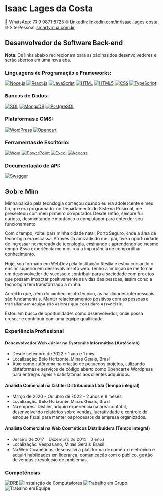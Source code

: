 # Isaac Lages da Costa

📱 WhatsApp: [73 9 9871-8725](https://wa.me/557398718725)
🌐 LinkedIn: [linkedin.com/in/isaac-lages-costa](https://www.linkedin.com/in/isaac-lages-costa)
🌐 Site Pessoal: [smartvirtua.com.br](https://smartvirtua.com.br)

## Desenvolvedor de Software Back-end

**Nota:** Os links abaixo redirecionam para as páginas dos desenvolvedores e serão abertos em uma nova aba.

### Linguagens de Programação e Frameworks:

[![Node.js](https://img.shields.io/badge/Node.js-339933?logo=node.js&logoColor=white)](https://nodejs.org/)
[![React.js](https://img.shields.io/badge/React-61DAFB?logo=react&logoColor=white)](https://reactjs.org/)
[![JavaScript](https://img.shields.io/badge/JavaScript-F7DF1E?logo=javascript&logoColor=black)](https://developer.mozilla.org/en-US/docs/Web/JavaScript)
[![HTML](https://img.shields.io/badge/HTML-E34F26?logo=html5&logoColor=white)](https://developer.mozilla.org/en-US/docs/Web/HTML)
[![HTML5](https://img.shields.io/badge/HTML5-E34F26?logo=html5&logoColor=white)](https://developer.mozilla.org/en-US/docs/Web/HTML)
[![CSS](https://img.shields.io/badge/CSS-1572B6?logo=css3&logoColor=white)](https://developer.mozilla.org/en-US/docs/Web/CSS)
[![TypeScript](https://img.shields.io/badge/TypeScript-007ACC?logo=typescript&logoColor=white)](https://www.typescriptlang.org/)

### Bancos de Dados:

[![SQL](https://img.shields.io/badge/SQL-CC2927?logo=mysql&logoColor=white)](https://www.mysql.com/)
[![MongoDB](https://img.shields.io/badge/MongoDB-47A248?logo=mongodb&logoColor=white)](https://www.mongodb.com/)
[![PostgreSQL](https://img.shields.io/badge/PostgreSQL-336791?logo=postgresql&logoColor=white)](https://www.postgresql.org/)

### Plataformas e CMS:

[![WordPress](https://img.shields.io/badge/WordPress-21759B?logo=wordpress&logoColor=white)](https://wordpress.org/)
[![Opencart](https://img.shields.io/badge/OpenCart-FF6600?logo=opencart&logoColor=white)](https://www.opencart.com/)

### Ferramentas de Escritório:

[![Word](https://img.shields.io/badge/Word-2B579A?logo=microsoft-word&logoColor=white)](https://www.microsoft.com/en-us/microsoft-365/get-started-with-office-2019-2016-2013-2010)
[![PowerPoint](https://img.shields.io/badge/PowerPoint-B7472A?logo=microsoft-powerpoint&logoColor=white)](https://www.microsoft.com/en-us/microsoft-365/get-started-with-office-2019-2016-2013-2010)
[![Excel](https://img.shields.io/badge/Excel-217346?logo=microsoft-excel&logoColor=white)](https://www.microsoft.com/en-us/microsoft-365/get-started-with-office-2019-2016-2013-2010)
[![Access](https://img.shields.io/badge/Access-A4373A?logo=microsoft-access&logoColor=white)](https://www.microsoft.com/en-us/microsoft-365/get-started-with-office-2019-2016-2013-2010)

### Documentação de API:

[![Swagger](https://img.shields.io/badge/Swagger-85EA2D?logo=swagger&logoColor=black)](https://swagger.io/)

## Sobre Mim

Minha paixão pela tecnologia começou quando eu era adolescente e meu tio, que era programador no Departamento do Sistema Prisional, me presenteou com meu primeiro computador. Desde então, sempre fui curioso, desmontando e montando o computador para entender seu funcionamento.

Com o tempo, voltei para minha cidade natal, Porto Seguro, onde a área de tecnologia era escassa. Através da amizade do meu pai, tive a oportunidade de ingressar no mercado de tecnologia, ensinando e aprendendo ao mesmo tempo. Essa experiência me mostrou a importância de compartilhar conhecimento.

Hoje, sou formado em WebDev pela Instituição Resilia e estou cursando o ensino superior em desenvolvimento web. Tenho a ambição de me tornar um desenvolvedor de sucesso e contribuir para a sociedade com projetos que possam impactar positivamente as vidas das pessoas, assim como a tecnologia tem transformado a minha.

Acredito que, além do conhecimento técnico, as habilidades interpessoais são fundamentais. Manter relacionamentos positivos com as pessoas e trabalhar em equipe são valores que considero essenciais.

Estou em busca de oportunidades como desenvolvedor, onde possa crescer e contribuir com uma equipe qualificada.

### Experiência Profissional

#### Desenvolvedor Web Júnior na Systemilc Informática (Autônomo)

- Desde setembro de 2022 - 1 ano e 1 mês
- Localização: Belo Horizonte, Minas Gerais, Brasil
- Atuo como autônomo na criação de pequenos projetos, utilizando plataformas e serviços de código aberto como Opencart e Wordpress para entregas ágeis e satisfatórias aos clientes adquiridos.

#### Analista Comercial na Distiler Distribuidora Ltda (Tempo integral)

- Março de 2020 - Outubro de 2022 - 2 anos e 8 meses
- Localização: Belo Horizonte, Minas Gerais, Brasil
- Na empresa Distiler, adquiri experiência na área contábil, desenvolvendo relatórios sobre vendas, lucratividade e controle de estoque fiscal para manter os processos da empresa organizados.

#### Analista Comercial na Web Cosméticos Distribuidora (Tempo integral)

- Janeiro de 2017 - Dezembro de 2019 - 3 anos
- Localização: Vespasiano, Minas Gerais, Brasil
- Na Web Cosméticos, desenvolvi a plataforma de comércio eletrônico e adquiri habilidades em liderança, comunicação com o público, gestão de vendas e resolução de problemas.

### Competências

![DRE](https://img.shields.io/badge/DRE-008000?logo=dre&logoColor=white)
![Instalação de Computadores](https://img.shields.io/badge/Instala%C3%A7%C3%A3o%20de%20Computadores-006400?logo=computer-installation&logoColor=white)
![Trabalho em Grupo](https://img.shields.io/badge/Trabalho%20em%20Grupo-FF69B4?logo=group-work&logoColor=white)
![Trabalho em Equipe](https://img.shields.io/badge/Trabalho%20em%20Equipe-87CEEB?logo=teamwork&logoColor=white)
